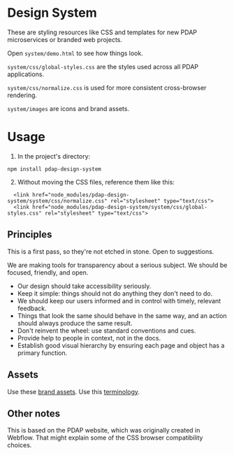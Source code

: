 # Design System
These are styling resources like CSS and templates for new PDAP microservices or branded web projects.

Open `system/demo.html` to see how things look.

`system/css/global-styles.css` are the styles used across all PDAP applications.

`system/css/normalize.css` is used for more consistent cross-browser rendering.

`system/images` are icons and brand assets.

# Usage
1. In the project's directory:

```
npm install pdap-design-system
```

2. Without moving the CSS files, reference them like this:

```
  <link href="node_modules/pdap-design-system/system/css/normalize.css" rel="stylesheet" type="text/css">
  <link href="node_modules/pdap-design-system/system/css/global-styles.css" rel="stylesheet" type="text/css">
  ```



## Principles
This is a first pass, so they're not etched in stone. Open to suggestions.

We are making tools for transparency about a serious subject. We should be focused, friendly, and open.
- Our design should take accessibility seriously. 
- Keep it simple: things should not do anything they don't need to do. 
- We should keep our users informed and in control with timely, relevant feedback.
- Things that look the same should behave in the same way, and an action should always produce the same result.
- Don't reinvent the wheel: use standard conventions and cues.
- Provide help to people in context, not in the docs.
- Establish good visual hierarchy by ensuring each page and object has a primary function.

## Assets
Use these [brand assets](https://docs.pdap.io/meta/about/staff/brand-assets).
Use this [terminology](https://docs.pdap.io/activities/terms-and-definitions).

## Other notes
This is based on the PDAP website, which was originally created in Webflow. That might explain some of the CSS browser compatibility choices.